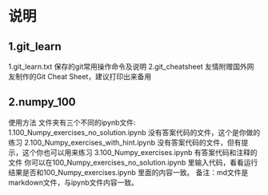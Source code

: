 说明
=====
1.git_learn
----
1.git_learn.txt  保存的git常用操作命令及说明
2.git_cheatsheet 友情附赠国外网友制作的Git Cheat Sheet，建议打印出来备用

2.numpy_100
----
使用方法
文件夹有三个不同的ipynb文件:
1.100_Numpy_exercises_no_solution.ipynb 
没有答案代码的文件，这个是你做的练习
2.100_Numpy_exercises_with_hint.ipynb
没有答案代码的文件，但有提示，这个你也可以用来练习
3.100_Numpy_exercises.ipynb
有答案代码和注释的文件
你可以在100_Numpy_exercises_no_solution.ipynb 里输入代码，看看运行结果是否和100_Numpy_exercises.ipynb 里面的内容一致。
备注：md文件是markdown文件，与ipynb文件内容一致。
